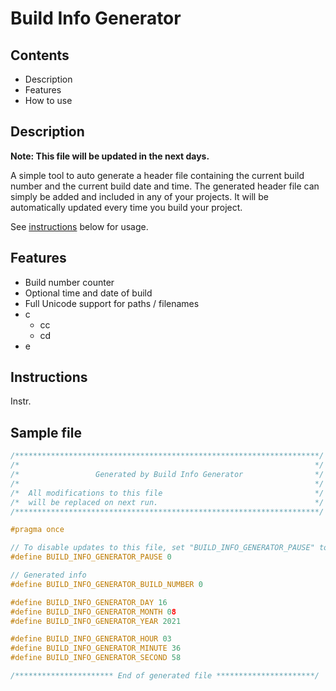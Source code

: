 # Build Info Generator

## Contents
- Description
- Features
- How to use

## Description

**Note: This file will be updated in the next days.**

A simple tool to auto generate a header file containing the current build number and the current build date and time.
The generated header file can simply be added and included in any of your projects. It will be automatically updated every time you build your project.

See [instructions](#Instructions) below for usage.

## Features
- Build number counter
- Optional time and date of build
- Full Unicode support for paths / filenames
- c
  - cc
  - cd
- e


## Instructions

Instr.

## Sample file

~~~cpp
/********************************************************************/
/*                                                                  */
/*                 Generated by Build Info Generator                */
/*                                                                  */
/*  All modifications to this file                                  */
/*  will be replaced on next run.                                   */
/********************************************************************/

#pragma once

// To disable updates to this file, set "BUILD_INFO_GENERATOR_PAUSE" to "1".
#define BUILD_INFO_GENERATOR_PAUSE 0

// Generated info
#define BUILD_INFO_GENERATOR_BUILD_NUMBER 0

#define BUILD_INFO_GENERATOR_DAY 16
#define BUILD_INFO_GENERATOR_MONTH 08
#define BUILD_INFO_GENERATOR_YEAR 2021

#define BUILD_INFO_GENERATOR_HOUR 03
#define BUILD_INFO_GENERATOR_MINUTE 36
#define BUILD_INFO_GENERATOR_SECOND 58

/********************** End of generated file **********************/
~~~
